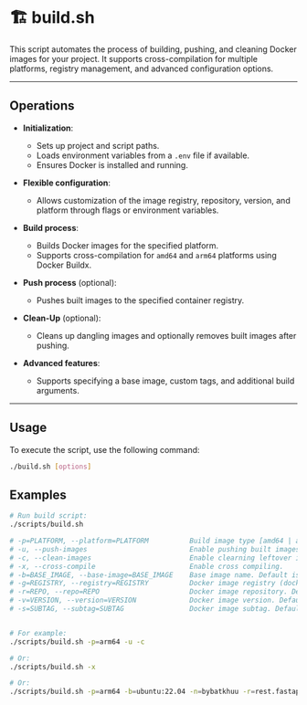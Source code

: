 # 🏗️ build.sh

This script automates the process of building, pushing, and cleaning Docker images for your project. It supports cross-compilation for multiple platforms, registry management, and advanced configuration options.

---

## Operations

- **Initialization**:
    - Sets up project and script paths.
    - Loads environment variables from a `.env` file if available.
    - Ensures Docker is installed and running.

- **Flexible configuration**:
    - Allows customization of the image registry, repository, version, and platform through flags or environment variables.

- **Build process**:
    - Builds Docker images for the specified platform.
    - Supports cross-compilation for `amd64` and `arm64` platforms using Docker Buildx.

- **Push process** (optional):
    - Pushes built images to the specified container registry.

- **Clean-Up** (optional):
    - Cleans up dangling images and optionally removes built images after pushing.

- **Advanced features**:
    - Supports specifying a base image, custom tags, and additional build arguments.

---

## Usage

To execute the script, use the following command:

```sh
./build.sh [options]
```

## Examples

```sh
# Run build script:
./scripts/build.sh

# -p=PLATFORM, --platform=PLATFORM          Build image type [amd64 | arm64]. Default is current platform.
# -u, --push-images                         Enable pushing built images to Docker Registry.
# -c, --clean-images                        Enable clearning leftover images.
# -x, --cross-compile                       Enable cross compiling.
# -b=BASE_IMAGE, --base-image=BASE_IMAGE    Base image name. Default is "ubuntu:22.04".
# -g=REGISTRY, --registry=REGISTRY          Docker image registry (docker registry and username). Default is "bybatkhuu".
# -r=REPO, --repo=REPO                      Docker image repository. Default is "rest.fastapi-template".
# -v=VERSION, --version=VERSION             Docker image version. Default read from "./src/api/__version__.py" file.
# -s=SUBTAG, --subtag=SUBTAG                Docker image subtag. Default is "".


# For example:
./scripts/build.sh -p=arm64 -u -c

# Or:
./scripts/build.sh -x

# Or:
./scripts/build.sh -p=arm64 -b=ubuntu:22.04 -n=bybatkhuu -r=rest.fastapi-template -v=1.0.0 -s=-arm64 -u -c
```
